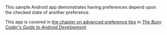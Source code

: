 This sample Android app demonstrates
having preferences depend upon the checked state of another preference.

This app is covered in 
[the chapter on advanced preference tips](https://commonsware.com/Android/previews/advanced-preferences)
in [*The Busy Coder's Guide to Android Development*](https://commonsware.com/Android/).

